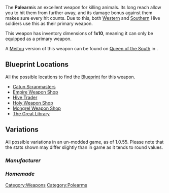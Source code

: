 The **Polearm**is an excellent weapon for killing animals. Its long
reach allow you to hit them from further away, and its damage bonus
against them makes sure every hit counts. Due to this, both
[Western](Western_Hive.md "wikilink") and
[Southern](03%20-%20Projects%20&%20Wikis/Kenshi/Kenshi%20Wiki/Kenshi%20Wiki%20Template/Southern_Hive.md "wikilink") Hive soldiers use this as their
primary weapon.

This weapon has inventory dimensions of **1x10**, meaning it can only be
equipped as a primary weapon.

A [Meitou](Meitou.md "wikilink") version of this weapon can be found on
[Queen of the South](Queen_of_the_South.md "wikilink") in [](03%20-%20Projects%20&%20Wikis/Kenshi/Kenshi%20Wiki/Kenshi%20Wiki%20Template/Southern_Hive.md).

## Blueprint Locations

<span class="">All the possible locations to find the
</span>[Blueprint](Blueprints.md "wikilink")<span class=""> for this
weapon.</span>

- [Catun Scrapmasters](Catun_Scrapmasters.md "wikilink")
- [Empire Weapon Shop](Empire_Weapon_Shop.md "wikilink")
- [Hive Trader](Hive_Trader.md "wikilink")
- [Holy Weapon Shop](Holy_Weapon_Shop.md "wikilink")
- [Mongrel Weapon Shop](Mongrel_Weapon_Shop.md "wikilink")
- [The Great Library](The_Great_Library.md "wikilink")

## Variations

All possible variations in an un-modded game, as of 1.0.55. Please note
that the stats shown may differ slightly than in game as it tends to
round values.

### *Manufacturer*

### *Homemade*

[Category:Weapons](Category:Weapons "wikilink")
[Category:Polearms](Category:Polearms "wikilink")